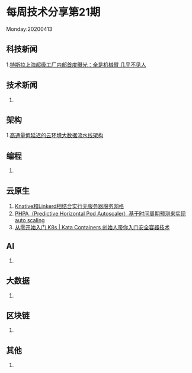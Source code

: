 # 每周技术分享第21期
Monday:20200413

## 科技新闻
1.[特斯拉上海超级工厂内部首度曝光：全是机械臂 几乎不见人](https://tech.ifeng.com/c/7vVGBlqMrNg?_share=weixin)

## 技术新闻
1.  

## 架构
1.[高通量低延迟的云环境大数据流水线架构](https://www.infoq.cn/article/myKdXcvOtTTLtOmZTe3s)

## 编程
1.

## 云原生
1. [Knative和Linkerd相结合实行无服务器服务网格](https://mp.weixin.qq.com/s/5zmnoJn_2apNq7aGGkXJPQ)  
2. [PHPA（Predictive Horizontal Pod Autoscaler）基于时间周期预测来实现 auto scaling](https://jamiethompson.me/posts/Evaluating-Predictive-Autoscaling-Kubernetes/)
3. [从零开始入门 K8s | Kata Containers 创始人带你入门安全容器技术](https://mp.weixin.qq.com/s/w2SkC6TuSBqurvAae0RAUA)


## AI
1.

## 大数据
1. 


## 区块链
1.

## 其他
1.
